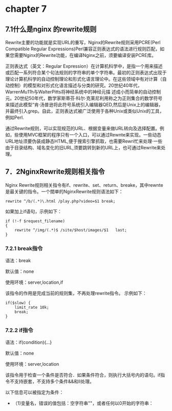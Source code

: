 


# chapter 7

## 7.1什么是nginx 的rewrite规则

Rewrite主要的功能就是实现URL的重写，Nginx的Rewrite规则采用PCRE(Perl Compatible Regular Expressions)Perl兼容正则表达式的语法进行规则匹配，如果您需要Nginx的Rewrite功能，在编译Nginx之前，须要编译安装PCRE库。

正则表达式（英文：Regular Expression）在计算机科学中，是指一个用来描述或匹配一系列符合某个句法规则的字符串的单个字符串。最初的正则表达式出现于理论计算机科学的自动控制理论和形式化语言理论中。在这些领域中有对计算（自动控制）的模型和对形式化语言描述与分类的研究。20世纪40年代，WarrenMu11h与WalterPitts将神经系统中的神经元描
述成小而简单的自动控制元。20世纪50年代，数学家斯蒂芬·科尔·克莱尼利用称之为正则集合的数学符号来描述此模型“肯·汤普逊将此符号系统引入编辑器QED,然后是Unix上的编辑器，并最终引入grep。自此，正则表达式被广泛使用于各种Unix或类似Unix的工具，例如Perl.

通过Rewrite规则，可以实现规范的URL、根据变量来做URL转向及选择配置。例如，些使用MVC框架的程序只有一个入口，可以通过Rewnte来实现。一些动态URL地址须要伪装成静态HTML,便于搜索引擎抓取，也需要Rewri忙来处理·一些由于目录结构、域名变化的旧URL,须要跳转到新的URL上，也可通过Rewrite来处理。

## 7．2NginxRewrite规则相关指令

Nginx Rewrite规则相关指令有if、rewrite、set、return、breake，其中rewnte是最关键的指令。一个間单的NginxRewrite规则语法如下：
```shell
rewrite ^/b/(.*)\.html /play.php?video=$1 break;
```
如果加上if语句，示例如下：
```shell
if (!-f $request_filename)
{
    rewrite ^/img/(.*)$ /site/$host/images/$1   last;
}
```

### 7.2.1 break指令
语法：break

默认值：none

使用环境：server,location,if

该指令的作用是完成当前的规则集，不再处理rewrite指令。
示例如下：
```shell
if($slow) {
    limit_rate 10k;
    break;
}
```


### 7.2.2 if指令
语法：if(condition)(…}

默认值：none

使用环境：server,location

该指令用于检查一个条件是否符合．如果条件符合，则执行大括号内的语句。if指令不支持嵌套，不支持多个条件&&和Il处理。

以下信息可以被指定为条件：

- （1)变量名，错误的值包括：空字符串""，或者任何以0开始的字符串：
